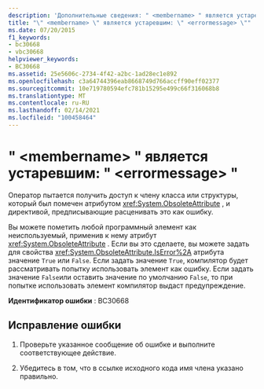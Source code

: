 ```yaml
---
description: 'Дополнительные сведения: " <membername> " является устаревшим: " <errormessage> "'
title: "\" <membername> \" является устаревшим: \" <errormessage> \""
ms.date: 07/20/2015
f1_keywords:
- bc30668
- vbc30668
helpviewer_keywords:
- BC30668
ms.assetid: 25e5606c-2734-4f42-a2bc-1ad28ec1e892
ms.openlocfilehash: c3a64744396eab8668749d766accff90eff02377
ms.sourcegitcommit: 10e719780594efc781b15295e499c66f316068b8
ms.translationtype: MT
ms.contentlocale: ru-RU
ms.lasthandoff: 02/14/2021
ms.locfileid: "100458464"
---
```

# <a name="membername-is-obsolete-errormessage"></a>" \<membername> " является устаревшим: " \<errormessage> "

Оператор пытается получить доступ к члену класса или структуры, который был помечен атрибутом <xref:System.ObsoleteAttribute> , и директивой, предписывающие расценивать это как ошибку.  
  
 Вы можете пометить любой программный элемент как неиспользуемый, применив к нему атрибут <xref:System.ObsoleteAttribute> . Если вы это сделаете, вы можете задать для свойства <xref:System.ObsoleteAttribute.IsError%2A> атрибута значение `True` или `False`. Если задать значение `True`, компилятор будет рассматривать попытку использовать элемент как ошибку. Если задать значение `False`или оставить значение по умолчанию `False`, то при попытке использовать элемент компилятор выдаст предупреждение.  
  
 **Идентификатор ошибки** : BC30668  
  
## <a name="to-correct-this-error"></a>Исправление ошибки  
  
1. Проверьте указанное сообщение об ошибке и выполните соответствующее действие.  
  
2. Убедитесь в том, что в ссылке исходного кода имя члена указано правильно.
